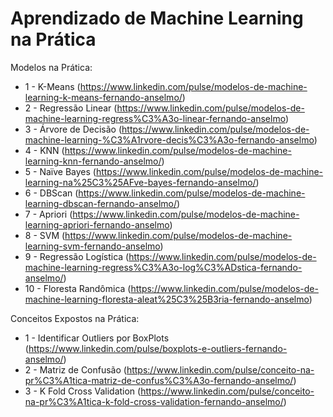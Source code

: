 # Aprendizado de Machine Learning na Prática

Modelos na Prática:

* 1 - K-Means (https://www.linkedin.com/pulse/modelos-de-machine-learning-k-means-fernando-anselmo/)
* 2 - Regressão Linear (https://www.linkedin.com/pulse/modelos-de-machine-learning-regress%C3%A3o-linear-fernando-anselmo)
* 3 - Árvore de Decisão (https://www.linkedin.com/pulse/modelos-de-machine-learning-%C3%A1rvore-decis%C3%A3o-fernando-anselmo)
* 4 - KNN (https://www.linkedin.com/pulse/modelos-de-machine-learning-knn-fernando-anselmo/)
* 5 - Naïve Bayes (https://www.linkedin.com/pulse/modelos-de-machine-learning-na%25C3%25AFve-bayes-fernando-anselmo/)
* 6 - DBScan (https://www.linkedin.com/pulse/modelos-de-machine-learning-dbscan-fernando-anselmo/)
* 7 - Apriori (https://www.linkedin.com/pulse/modelos-de-machine-learning-apriori-fernando-anselmo)
* 8 - SVM (https://www.linkedin.com/pulse/modelos-de-machine-learning-svm-fernando-anselmo)
* 9 - Regressão Logística (https://www.linkedin.com/pulse/modelos-de-machine-learning-regress%C3%A3o-log%C3%ADstica-fernando-anselmo/)
* 10 - Floresta Randômica (https://www.linkedin.com/pulse/modelos-de-machine-learning-floresta-aleat%25C3%25B3ria-fernando-anselmo)

Conceitos Expostos na Prática:

* 1 - Identificar Outliers por BoxPlots (https://www.linkedin.com/pulse/boxplots-e-outliers-fernando-anselmo/)
* 2 - Matriz de Confusão (https://www.linkedin.com/pulse/conceito-na-pr%C3%A1tica-matriz-de-confus%C3%A3o-fernando-anselmo/)
* 3 - K Fold Cross Validation (https://www.linkedin.com/pulse/conceito-na-pr%C3%A1tica-k-fold-cross-validation-fernando-anselmo/)
